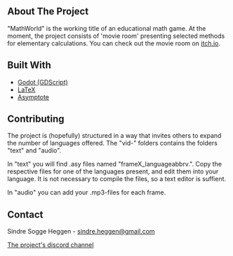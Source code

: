 ## About The Project
"MathWorld" is the working title of an educational math game. At the moment, the project consists of 'movie room' presenting
selected methods for elementary calculations. You can check out the movie room on [itch.io](https://sindrsh.itch.io/videoroom).

## Built With
* [Godot (GDScript)](https://godotengine.org/)
* [LaTeX](https://www.latex-project.org/)
* [Asymptote](https://asymptote.sourceforge.io/)

## Contributing
The project is (hopefully) structured in a way that invites others to expand the number of languages offered.
The "vid-" folders contains the folders "text" and "audio". 

In "text" you will find .asy files named "frameX_languageabbrv.". Copy the respective files for one of the languages present, and edit them into your 
language. It is not necessary to compile the files, so a text editor is suffient.

In "audio" you can add your .mp3-files for each frame.

<!-- CONTACT -->
## Contact

Sindre Sogge Heggen - sindre.heggen@gmail.com

[The project's discord channel](https://discord.com/channels/938334993191686174/1020401566060134440)
